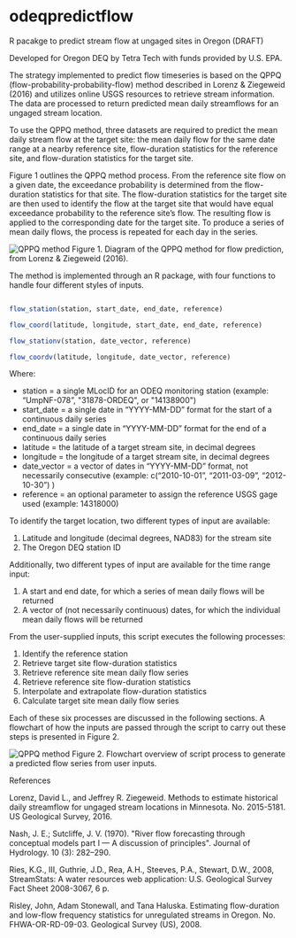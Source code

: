 # odeqpredictflow
 R pacakge to predict stream flow at ungaged sites in Oregon (DRAFT)

 Developed for Oregon DEQ by Tetra Tech with funds provided by U.S. EPA.

The strategy implemented to predict flow timeseries is based on the QPPQ (flow-probability-probability-flow) method described in Lorenz & Ziegeweid (2016) and utilizes online USGS resources to retrieve stream information. The data are processed to return predicted mean daily streamflows for an ungaged stream location.  

To use the QPPQ method, three datasets are required to predict the mean daily stream flow at the target site: the mean daily flow for the same date range at a nearby reference site, flow-duration statistics for the reference site, and flow-duration statistics for the target site.

Figure 1 outlines the QPPQ method process. From the reference site flow on a given date, the exceedance probability is determined from the flow-duration statistics for that site. The flow-duration statistics for the target site are then used to identify the flow at the target site that would have equal exceedance probability to the reference site’s flow. The resulting flow is applied to the corresponding date for the target site. To produce a series of mean daily flows, the process is repeated for each day in the series.

![QPPQ method](https://github.com/rmichie/odeqpredictflow/blob/master/Lorenz_and_Ziegewed_2016_QPPQ_diagram.png) 
Figure 1. Diagram of the QPPQ method for flow prediction, from Lorenz & Ziegeweid (2016).

The method is implemented through an R package, with four functions to handle four different styles of inputs.
```R

flow_station(station, start_date, end_date, reference)

flow_coord(latitude, longitude, start_date, end_date, reference)

flow_stationv(station, date_vector, reference)

flow_coordv(latitude, longitude, date_vector, reference)

```
Where:  
* station = a single MLocID for an ODEQ monitoring station (example: “UmpNF-078”, "31878-ORDEQ", or "14138900")  
* start_date = a single date in “YYYY-MM-DD” format for the start of a continuous daily series  
* end_date = a single date in “YYYY-MM-DD” format for the end of a continuous daily series  
* latitude = the latitude of a target stream site, in decimal degrees  
* longitude = the longitude of a target stream site, in decimal degrees  
* date_vector = a vector of dates in “YYYY-MM-DD” format, not necessarily consecutive (example: c(“2010-10-01”, “2011-03-09”, “2012-10-30”) )
* reference = an optional parameter to assign the reference USGS gage used (example: 14318000)

To identify the target location, two different types of input are available:
  1.	Latitude and longitude (decimal degrees, NAD83) for the stream site 
  2.	The Oregon DEQ station ID 

Additionally, two different types of input are available for the time range input: 
  1.	A start and end date, for which a series of mean daily flows will be returned 
  2.	A vector of (not necessarily continuous) dates, for which the individual mean daily flows will be returned 
  
From the user-supplied inputs, this script executes the following processes:
  1.	Identify the reference station 
  2.	Retrieve target site flow-duration statistics  
  3.	Retrieve reference site mean daily flow series 
  4.	Retrieve reference site flow-duration statistics 
  5.	Interpolate and extrapolate flow-duration statistics 
  6.	Calculate target site mean daily flow series 

Each of these six processes are discussed in the following sections. A flowchart of how the inputs are passed through the script to carry out these steps is presented in Figure 2.

![QPPQ method](https://github.com/rmichie/odeqpredictflow/blob/master/function_steps_flowchart.png) 
Figure 2. Flowchart overview of script process to generate a predicted flow series from user inputs.

References

Lorenz, David L., and Jeffrey R. Ziegeweid. Methods to estimate historical daily streamflow for ungaged stream locations in Minnesota. No. 2015-5181. US Geological Survey, 2016.

Nash, J. E.; Sutcliffe, J. V. (1970). "River flow forecasting through conceptual models part I — A discussion of principles". Journal of Hydrology. 10 (3): 282–290.

Ries, K.G., III, Guthrie, J.D., Rea, A.H., Steeves, P.A., Stewart, D.W., 2008, StreamStats: A water resources web application: U.S. Geological Survey Fact Sheet 2008-3067, 6 p.

Risley, John, Adam Stonewall, and Tana Haluska. Estimating flow-duration and low-flow frequency statistics for unregulated streams in Oregon. No. FHWA-OR-RD-09-03. Geological Survey (US), 2008.

